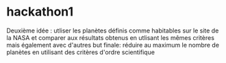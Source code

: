 # hackathon1

Deuxième idée : utliser les planètes définis comme habitables sur le site de la NASA et comparer aux résultats obtenus en utlisant les mêmes critères mais également avec d'autres
but finale: réduire au maximum le nombre de planètes en utilisant des critères d'ordre scientifique 